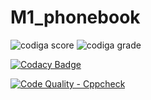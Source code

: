 # M1_phonebook

![codiga score](https://api.codiga.io/project/32541/score/svg)
![codiga grade](https://api.codiga.io/project/32541/status/svg)

[![Codacy Badge](https://app.codacy.com/project/badge/Grade/6f28c4f9bebe4e48b166c390a5da9c28)](https://www.codacy.com/gh/krishna-prakash-kallepalli/M1_phonebook/dashboard?utm_source=github.com&amp;utm_medium=referral&amp;utm_content=krishna-prakash-kallepalli/M1_phonebook&amp;utm_campaign=Badge_Grade)

[![Code Quality - Cppcheck](https://github.com/krishna-prakash-kallepalli/M1_phonebook/actions/workflows/c-cpp.yml/badge.svg)](https://github.com/krishna-prakash-kallepalli/M1_phonebook/actions/workflows/c-cpp.yml)
